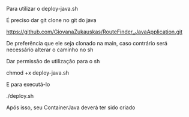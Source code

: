 Para utilizar o deploy-java.sh

É preciso dar git clone no git do java

https://github.com/GiovanaZukauskas/RouteFinder_JavaApplication.git

De preferência que ele seja clonado na main, caso contrário será necessário alterar o caminho no sh

Dar permissão de utilização para o sh

chmod +x deploy-java.sh

E para executá-lo

./deploy.sh

Após isso, seu ContainerJava deverá ter sido criado
